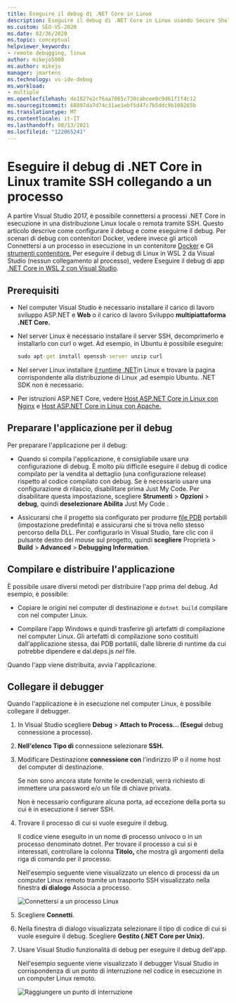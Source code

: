 ```yaml
---
title: Eseguire il debug di .NET Core in Linux
description: Eseguire il debug di .NET Core in Linux usando Secure Shell (SSH) collegando a un processo. Preparare l'app per il debug. Compilare e distribuire l'app. Collegare il debugger.
ms.custom: SEO-VS-2020
ms.date: 02/26/2020
ms.topic: conceptual
helpviewer_keywords:
- remote debugging, linux
author: mikejo5000
ms.author: mikejo
manager: jmartens
ms.technology: vs-ide-debug
ms.workload:
- multiple
ms.openlocfilehash: de1827e2cf6aa7065c730cabcee0c9d61f1f4c12
ms.sourcegitcommit: 68897da7d74c31ae1ebf5d47c7b5ddc9b108265b
ms.translationtype: MT
ms.contentlocale: it-IT
ms.lasthandoff: 08/13/2021
ms.locfileid: "122065241"
---
```

# <a name="debug-net-core-on-linux-using-ssh-by-attaching-to-a-process"></a>Eseguire il debug di .NET Core in Linux tramite SSH collegando a un processo

A partire Visual Studio 2017, è possibile connettersi a processi .NET Core in esecuzione in una distribuzione Linux locale o remota tramite SSH. Questo articolo descrive come configurare il debug e come eseguirne il debug. Per scenari di debug con contenitori Docker, vedere invece gli articoli Connettersi a un processo in esecuzione in un contenitore [Docker](../debugger/attach-to-process-running-in-docker-container.md) e Gli [strumenti contenitore.](../containers/edit-and-refresh.md) Per eseguire il debug di Linux in WSL 2 da Visual Studio (nessun collegamento al processo), vedere Eseguire il debug di app [.NET Core in WSL 2 con Visual Studio](../debugger/debug-dotnet-core-in-wsl-2.md).

## <a name="prerequisites"></a>Prerequisiti

- Nel computer Visual Studio è necessario installare il carico di lavoro sviluppo ASP.NET e **Web** o il carico di lavoro Sviluppo **multipiattaforma .NET Core.**

- Nel server Linux è necessario installare il server SSH, decomprimerlo e installarlo con curl o wget. Ad esempio, in Ubuntu è possibile eseguire:

  ``` cmd
  sudo apt-get install openssh-server unzip curl
  ```

- Nel server Linux installare [il runtime .NET](/dotnet/core/install/linux)in Linux e trovare la pagina corrispondente alla distribuzione di Linux ,ad esempio Ubuntu. .NET SDK non è necessario.

- Per istruzioni ASP.NET Core, vedere [Host ASP.NET Core in Linux con Nginx](/aspnet/core/host-and-deploy/linux-nginx) e [Host ASP.NET Core in Linux con Apache.](/aspnet/core/host-and-deploy/linux-apache)

## <a name="prepare-your-application-for-debugging"></a>Preparare l'applicazione per il debug

Per preparare l'applicazione per il debug:

- Quando si compila l'applicazione, è consigliabile usare una configurazione di debug. È molto più difficile eseguire il debug di codice compilato per la vendita al dettaglio (una configurazione release) rispetto al codice compilato con debug. Se è necessario usare una configurazione di rilascio, disabilitare prima Just My Code. Per disabilitare questa impostazione, scegliere **Strumenti**  >  **Opzioni**  >  **debug**, quindi **deselezionare Abilita** Just My Code .

- Assicurarsi che il progetto sia configurato per produrre [file PDB](https://github.com/OmniSharp/omnisharp-vscode/wiki/Portable-PDBs) portabili (impostazione predefinita) e assicurarsi che si trova nello stesso percorso della DLL. Per configurarlo in Visual Studio, fare clic con il pulsante destro del mouse sul progetto, quindi **scegliere** Proprietà  >  **Build**  >  **Advanced**  >  **Debugging Information**.

## <a name="build-and-deploy-the-application"></a>Compilare e distribuire l'applicazione

È possibile usare diversi metodi per distribuire l'app prima del debug. Ad esempio, è possibile:

- Copiare le origini nel computer di destinazione e ```dotnet build``` compilare con nel computer Linux.

- Compilare l'app Windows e quindi trasferire gli artefatti di compilazione nel computer Linux. Gli artefatti di compilazione sono costituiti dall'applicazione stessa, dai PDB portatili, dalle librerie di runtime da cui potrebbe dipendere e dal.deps.js *nel* file.

Quando l'app viene distribuita, avvia l'applicazione.

## <a name="attach-the-debugger"></a>Collegare il debugger

Quando l'applicazione è in esecuzione nel computer Linux, è possibile collegare il debugger.

1. In Visual Studio scegliere **Debug**  >  **Attach to Process... (Esegui** debug connessione a processo).

1. **Nell'elenco Tipo di** connessione selezionare **SSH.**

1. Modificare Destinazione **connessione con** l'indirizzo IP o il nome host del computer di destinazione.

   Se non sono ancora state fornite le credenziali, verrà richiesto di immettere una password e/o un file di chiave privata.

   Non è necessario configurare alcuna porta, ad eccezione della porta su cui è in esecuzione il server SSH.

1. Trovare il processo di cui si vuole eseguire il debug.

   Il codice viene eseguito in un nome di processo univoco o in un processo denominato dotnet. Per trovare il processo a cui si è interessati, controllare la colonna **Titolo,** che mostra gli argomenti della riga di comando per il processo.

   Nell'esempio seguente viene visualizzato un elenco di processi da un computer Linux remoto tramite un trasporto SSH visualizzato nella finestra **di dialogo** Associa a processo.

   ![Connettersi a un processo Linux](media/remote-debug-linux-over-ssh-attach.png)

1. Scegliere **Connetti**.

1. Nella finestra di dialogo visualizzata selezionare il tipo di codice di cui si vuole eseguire il debug. Scegliere **Gestito (.NET Core per Unix).**

1. Usare Visual Studio funzionalità di debug per eseguire il debug dell'app.

   Nell'esempio seguente viene visualizzato il debugger Visual Studio in corrispondenza di un punto di interruzione nel codice in esecuzione in un computer Linux remoto.

   ![Raggiungere un punto di interruzione](media/remote-debug-linux-over-ssh-hit-breakpoint.png)